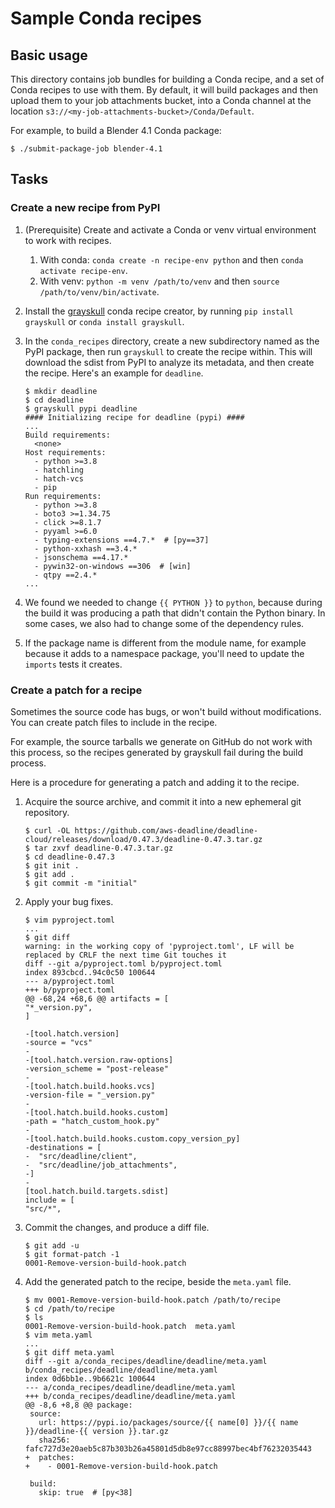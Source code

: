 # Sample Conda recipes

## Basic usage

This directory contains job bundles for building a Conda recipe, and
a set of Conda recipes to use with them. By default, it will build
packages and then upload them to your job attachments bucket, into
a Conda channel at the location `s3://<my-job-attachments-bucket>/Conda/Default`.

For example, to build a Blender 4.1 Conda package:

```
$ ./submit-package-job blender-4.1
```

## Tasks

### Create a new recipe from PyPI

1. (Prerequisite) Create and activate a Conda or venv virtual environment to work with
   recipes.
    1. With conda: `conda create -n recipe-env python` and then `conda activate recipe-env`.
    2. With venv: `python -m venv /path/to/venv` and then `source /path/to/venv/bin/activate`.

2. Install the [grayskull](https://github.com/conda/grayskull) conda recipe creator,
    by running `pip install grayskull` or `conda install grayskull`.
3. In the `conda_recipes` directory, create a new subdirectory named as the PyPI package,
    then run `grayskull` to create the recipe within. This will download the sdist from PyPI
    to analyze its metadata, and then create the recipe. Here's an example for `deadline`.
    ```
    $ mkdir deadline
    $ cd deadline
    $ grayskull pypi deadline
    #### Initializing recipe for deadline (pypi) ####
    ...
    Build requirements:
      <none>
    Host requirements:
      - python >=3.8
      - hatchling
      - hatch-vcs
      - pip
    Run requirements:
      - python >=3.8
      - boto3 >=1.34.75
      - click >=8.1.7
      - pyyaml >=6.0
      - typing-extensions ==4.7.*  # [py==37]
      - python-xxhash ==3.4.*
      - jsonschema ==4.17.*
      - pywin32-on-windows ==306  # [win]
      - qtpy ==2.4.*
    ...
    ```
4. We found we needed to change `{{ PYTHON }}` to `python`, because during the build it was producing a path that didn't contain
   the Python binary. In some cases, we also had to change some of the dependency rules.
5. If the package name is different from the module name, for example because it adds to a namespace package,
   you'll need to update the `imports` tests it creates.

### Create a patch for a recipe

Sometimes the source code has bugs, or won't build without modifications. You can create
patch files to include in the recipe.

For example, the source tarballs we generate on GitHub do not work with this process,
so the recipes generated by grayskull fail during the build process.

Here is a procedure for generating a patch and adding it to the recipe.

1. Acquire the source archive, and commit it into a new ephemeral git repository.
    ```
    $ curl -OL https://github.com/aws-deadline/deadline-cloud/releases/download/0.47.3/deadline-0.47.3.tar.gz
    $ tar zxvf deadline-0.47.3.tar.gz
    $ cd deadline-0.47.3
    $ git init .
    $ git add .
    $ git commit -m "initial"
    ```
2. Apply your bug fixes.
    ```
    $ vim pyproject.toml
    ...
    $ git diff
    warning: in the working copy of 'pyproject.toml', LF will be replaced by CRLF the next time Git touches it
    diff --git a/pyproject.toml b/pyproject.toml
    index 893cbcd..94c0c50 100644
    --- a/pyproject.toml
    +++ b/pyproject.toml
    @@ -68,24 +68,6 @@ artifacts = [
    "*_version.py",
    ]

    -[tool.hatch.version]
    -source = "vcs"
    -
    -[tool.hatch.version.raw-options]
    -version_scheme = "post-release"
    -
    -[tool.hatch.build.hooks.vcs]
    -version-file = "_version.py"
    -
    -[tool.hatch.build.hooks.custom]
    -path = "hatch_custom_hook.py"
    -
    -[tool.hatch.build.hooks.custom.copy_version_py]
    -destinations = [
    -  "src/deadline/client",
    -  "src/deadline/job_attachments",
    -]
    -
    [tool.hatch.build.targets.sdist]
    include = [
    "src/*",
    ```
3. Commit the changes, and produce a diff file.
    ```
    $ git add -u
    $ git format-patch -1
    0001-Remove-version-build-hook.patch
    ```
4. Add the generated patch to the recipe, beside the `meta.yaml` file.
    ```
    $ mv 0001-Remove-version-build-hook.patch /path/to/recipe
    $ cd /path/to/recipe
    $ ls
    0001-Remove-version-build-hook.patch  meta.yaml
    $ vim meta.yaml
    ...
    $ git diff meta.yaml
    diff --git a/conda_recipes/deadline/deadline/meta.yaml b/conda_recipes/deadline/deadline/meta.yaml
    index 0d6bb1e..9b6621c 100644
    --- a/conda_recipes/deadline/deadline/meta.yaml
    +++ b/conda_recipes/deadline/deadline/meta.yaml
    @@ -8,6 +8,8 @@ package:
     source:
       url: https://pypi.io/packages/source/{{ name[0] }}/{{ name }}/deadline-{{ version }}.tar.gz
       sha256: fafc727d3e20aeb5c87b303b26a45801d5db8e97cc88997bec4bf76232035443
    +  patches:
    +    - 0001-Remove-version-build-hook.patch

     build:
       skip: true  # [py<38]
    ```
